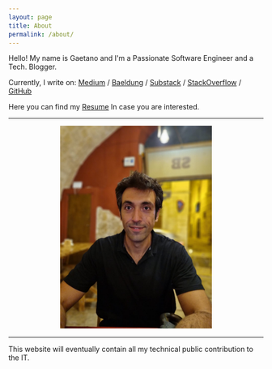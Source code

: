 ```yaml
---
layout: page
title: About
permalink: /about/
---
```


Hello!
My name is Gaetano and I'm a Passionate Software Engineer and a Tech. Blogger. 

Currently, I write on:
[Medium](https://gae-piaz.medium.com/) / [Baeldung](https://www.baeldung.com/author/gaetanopiazzolla) / [Substack](https://substack.com/profile/73392149-gaetano-piazzolla)
/ [StackOverflow](https://stackoverflow.com/users/2768318/gaetano-piazzolla) / [GitHub](https://github.com/GaetanoPiazzolla/)

Here you can find my [Resume](/assets/CV_gaetano_piazzolla_eng_2022.pdf) In case you are interested.

---

<div align="center">
<img src="/assets/About.jpg" style="content-visibility:auto"
alt="Thats me"
loading="lazy" width="300px"
decoding="async">
</div>

--- 

This website will eventually contain all my technical public contribution to the IT.
